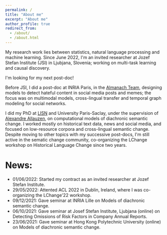 ```yaml
---
permalink: /
title: "About me"
excerpt: "About me"
author_profile: true
redirect_from: 
  - /about/
  - /about.html
---
```


My research work lies between statistics, natural language processing and machine learning.
Since June 2022, I'm an invited researcher at Jozef Stefan Institute (JSI) in Ljubjana, Slovenia; working on multi-task learning and causal discovery.

I'm looking for my next post-doc!

Before JSI, I did a post-doc at INRIA Paris, in the [Almanach Team](http://almanach.inria.fr/), designing models to detect hateful content in social media posts and memes; the focus was on multimodal models, cross-lingual transfer and temporal graph modeling for social networks.

I did my PhD at [LISN](https://www.limsi.fr/en/) and University Paris-Saclay, under the supervision of [Alexandre Allauzen](https://allauzen.github.io/), on computational models of diachronic semantic change. I worked mostly on historical text data, news and social media, and focused on low-resource corpora and cross-lingual semantic change.
Despite moving to other topics with my successive post-docs, I'm still active in the sematic change community, co-organizing the LChange workshop on Historical Language Change since two years.



# News:

* 01/06/2022: Started my contract as an invited researcher at Jozef Stefan Institute.
* 29/05/2022: Attented ACL 2022 in Dublin, Ireland, where I was co-organizing the LChange'22 workshop. 
* 09/12/2021: Gave seminar at INRIA Lille on Models of diachronic semantic change.
*	06/10/2021: Gave seminar at Josef Stefan Institute, Ljubjana (online)	on Detecting Omissions of Risk Factors in Company Annual Reports.
* 23/06/2021: Gave seminar at Hong Kong Polytechnic University (online) on Models of diachronic semantic change.